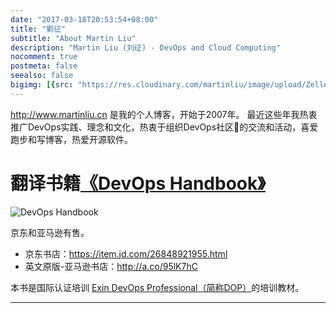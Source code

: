 ```yaml
---
date: "2017-03-18T20:53:54+08:00"
title: "劉征"
subtitle: "About Martin Liu"
description: "Martin Liu (刘征) - DevOps and Cloud Computing"
nocomment: true
postmeta: false
seealso: false
bigimg: [{src: "https://res.cloudinary.com/martinliu/image/upload/ZellerHorn_ZH-CN7123868469_1920x1080.jpg", desc: ""}]
---
```


http://www.martinliu.cn 是我的个人博客，开始于2007年。
最近这些年我热衷推广DevOps实践、理念和文化，热衷于组织DevOps社区的交流和活动，喜爱跑步和写博客，热爱开源软件。

# 翻译书籍[《DevOps Handbook》](https://itrevolution.com/book/the-devops-handbook/)

![DevOps Handbook](http://res.cloudinary.com/martinliu/image/upload/v1524360305/devops-handboo-3d-500x500.jpg)

京东和亚马逊有售。

* 京东书店：https://item.jd.com/26848921955.html
* 英文原版-亚马逊书店：http://a.co/95lK7hC

本书是国际认证培训 [Exin DevOps Professional（简称DOP）](https://www.exin.com/certifications/exin-devops-professional-exam)的培训教材。

----